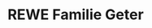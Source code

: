---
title: "REWE Familie Geter"
url: /buchholz-in-der-nordheide/rewe-familie-geter/
shop: Supermarkt
---